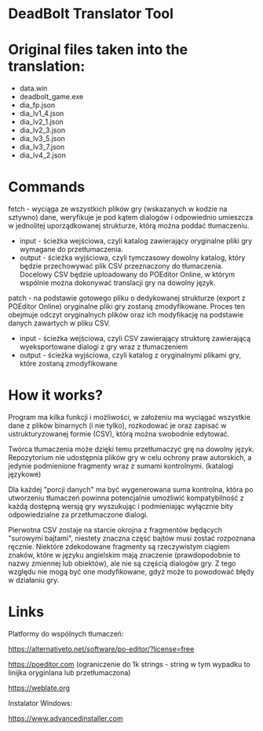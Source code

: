 # DeadBolt Translator Tool

# Original files taken into the translation:

- data.win
- deadbolt_game.exe
- dia_fp.json
- dia_lv1_4.json
- dia_lv2_1.json
- dia_lv2_3.json
- dia_lv3_5.json
- dia_lv3_7.json
- dia_lv4_2.json

# Commands

fetch - wyciąga ze wszystkich plików gry (wskazanych w kodzie na sztywno) dane, weryfikuje je pod kątem dialogów i odpowiednio umieszcza w jednolitej uporządkowanej strukturze, którą można poddać tłumaczeniu.

- input - ścieżka wejściowa, czyli katalog zawierający oryginalne pliki gry wymagane do przetłumaczenia.
- output - ścieżka wyjściowa, czyli tymczasowy dowolny katalog, który będzie przechowywać plik CSV przeznaczony do tłumaczenia. Docelowy CSV będzie uploadowany do POEditor Online, w którym wspólnie można dokonywać translacji gry na dowolny język.

patch - na podstawie gotowego pliku o dedykowanej strukturze (export z POEditor Online) oryginalne pliki gry zostaną zmodyfikowane. Proces ten obejmuje odczyt oryginalnych plików oraz ich modyfikację na podstawie danych zawartych w pliku CSV.

- input - ścieżka wejściowa, czyli CSV zawierający strukturę zawierającą wyeksportowane dialogi z gry wraz z tłumaczeniem
- output - ścieżka wyjściowa, czyli katalog z oryginalnymi plikami gry, które zostaną zmodyfikowane

# How it works?

Program ma kilka funkcji i możliwości, w założeniu ma wyciągać wszystkie dane z plików binarnych (i nie tylko), rozkodować je oraz zapisać w ustrukturyzowanej formie (CSV), którą można swobodnie edytować.

Twórca tłumaczenia może dzięki temu przetłumaczyć grę na dowolny język. Repozytorium nie udostępnia plików gry w celu ochrony praw autorskich, a jedynie podmienione fragmenty wraz z sumami kontrolnymi. (katalogi językowe)

Dla każdej "porcji danych" ma być wygenerowana suma kontrolna, która po utworzeniu tłumaczeń powinna potencjalnie umożliwić kompatybilność z każdą dostępną wersją gry wyszukując i podmieniając wyłącznie bity odpowiedzialne za przetłumaczone dialogi.

Pierwotna CSV zostaje na starcie okrojna z fragmentów będących "surowymi bajtami", niestety znaczna część bajtów musi zostać rozpoznana ręcznie. Niektóre zdekodowane fragmenty są rzeczywistym ciągiem znaków, które w języku angielskim mają znaczenie (prawdopodobnie to nazwy zmiennej lub obiektów), ale nie są częścią dialogów gry. Z tego względu nie mogą być one modyfikowane, gdyż może to powodować błędy w działaniu gry.

# Links

Platformy do wspólnych tłumaczeń:

https://alternativeto.net/software/po-editor/?license=free

https://poeditor.com (ograniczenie do 1k strings - string w tym wypadku to linijka oryginlana lub przetłumaczona)

https://weblate.org

Instalator Windows:

https://www.advancedinstaller.com
